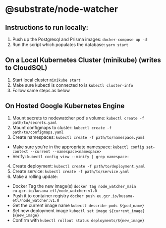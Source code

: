 # @substrate/node-watcher

## Instructions to run locally:

1. Push up the Postgresql and Prisma images: `docker-compose up -d`
2. Run the script which populates the database: `yarn start`

## On a Local Kubernetes Cluster (minikube) (writes to CloudSQL)
1. Start local cluster `minikube start`
2. Make sure kubectl is connected to is `kubectl cluster-info`
3. Follow same steps as below

## On Hosted Google Kubernetes Engine
1. Mount secrets to nodewatcher pod's volume: `kubectl create -f path/to/secrets.yaml`
2. Mount configmaps to cluster: `kubectl create -f path/to/configmaps.yaml`
3. Create namespaces: `kubectl create -f path/to/namespace.yaml`
  - Make sure you're in the appropriate namespace: `kubectl config set-context --current --namespace<namespace>`
  - Verify: `kubectl config view --minify | grep namespace:`
4. Create deployment: `kubectl create -f path/to/deployment.yaml`
5. Create service: `kubectl create -f path/to/service.yaml`
6. Make a rolling update:
  - Docker Tag the new image(s) `docker tag node_watcher_main eu.gcr.io/kusama-etl/node_watcher:v1.0`
  - Push it to container registry `docker push eu.gcr.io/kusama-etl/node_watcher:v1.0`
  - Get the current image name `kubectl describe pods ${pod_name}`
  - Set new deployment image `kubectl set image ${current_image} ${new_image}`
  - Confirm with `kubectl rollout status deployments/${new_image}`
